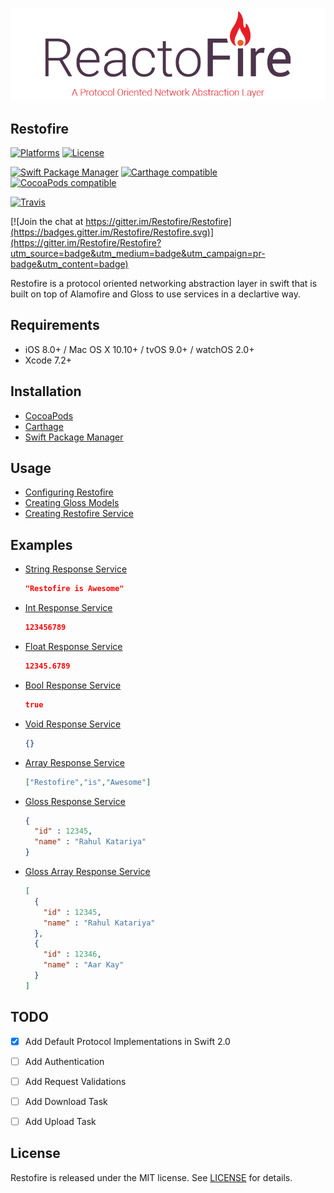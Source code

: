 ![Restofire: A Protocol Oriented Networking Abstraction Layer](.github/Restofire.png)

## Restofire

[![Platforms](https://img.shields.io/cocoapods/p/Reactofire.svg)](https://cocoapods.org/pods/Reactofire)
[![License](https://img.shields.io/cocoapods/l/Reactofire.svg)](https://raw.githubusercontent.com/rahulkatariya/Reactofire/master/LICENSE)

[![Swift Package Manager](https://img.shields.io/badge/Swift%20Package%20Manager-compatible-brightgreen.svg)](https://github.com/apple/swift-package-manager)
[![Carthage compatible](https://img.shields.io/badge/Carthage-compatible-4BC51D.svg?style=flat)](https://github.com/Carthage/Carthage)
[![CocoaPods compatible](https://img.shields.io/cocoapods/v/Reactofire.svg)](https://cocoapods.org/pods/Reactofire)

[![Travis](https://img.shields.io/travis/RahulKatariya/Reactofire/master.svg)](https://travis-ci.org/RahulKatariya/Reactofire/branches)

[![Join the chat at https://gitter.im/Restofire/Restofire](https://badges.gitter.im/Restofire/Restofire.svg)](https://gitter.im/Restofire/Restofire?utm_source=badge&utm_medium=badge&utm_campaign=pr-badge&utm_content=badge)

Restofire is a protocol oriented networking abstraction layer in swift that is built on top of Alamofire and Gloss to use services in a declartive way.

## Requirements

- iOS 8.0+ / Mac OS X 10.10+ / tvOS 9.0+ / watchOS 2.0+
- Xcode 7.2+

## Installation

* [CocoaPods](https://github.com/Restofire/Restofire/wiki/Installation-Guide#cocoapods)
* [Carthage](https://github.com/Restofire/Restofire/wiki/Installation-Guide#carthage)
* [Swift Package Manager](https://github.com/Restofire/Restofire/wiki/Installation-Guide#swift-package-manager)

## Usage

* [Configuring Restofire](https://github.com/Restofire/Restofire/wiki/Configuring-Restofire)
* [Creating Gloss Models](https://github.com/Restofire/Restofire/wiki/Creating-Gloss-Models)
* [Creating Restofire Service](https://github.com/Restofire/Restofire/wiki/Creating-Restofire-Service)

## Examples

* [String Response Service](https://github.com/Restofire/Restofire/wiki/String-Response-Service-Example)

    ```json
    "Restofire is Awesome"
    ```
* [Int Response Service](https://github.com/Restofire/Restofire/wiki/Int-Response-Service-Example)

    ```json
    123456789
    ```
* [Float Response Service](https://github.com/Restofire/Restofire/wiki/Float-Response-Service-Example)

    ```json
    12345.6789
    ```
* [Bool Response Service](https://github.com/Restofire/Restofire/wiki/Bool-Response-Service-Example)

    ```json
    true
    ```
* [Void Response Service](https://github.com/Restofire/Restofire/wiki/Void-Response-Service-Example)

    ```json
    {}
    ```
* [Array Response Service](https://github.com/Restofire/Restofire/wiki/Array-Response-Service-Example)

    ```json
    ["Restofire","is","Awesome"]
    ```
* [Gloss Response Service](https://github.com/Restofire/Restofire/wiki/Gloss-Response-Service-Example)

    ```json
    {
      "id" : 12345,
      "name" : "Rahul Katariya"
    }
    ```
* [Gloss Array Response Service](https://github.com/Restofire/Restofire/wiki/Gloss-Array-Response-Service-Example)

    ```json
    [
      {
        "id" : 12345,
        "name" : "Rahul Katariya"
      },
      {
        "id" : 12346,
        "name" : "Aar Kay"
      }
    ]
    ```

## TODO

- [x] Add Default Protocol Implementations in Swift 2.0
- [ ] Add Authentication
- [ ] Add Request Validations
- [ ] Add Download Task
- [ ] Add Upload Task


## License

Restofire is released under the MIT license. See [LICENSE](https://github.com/Restofire/Restofire/blob/master/LICENSE) for details.
